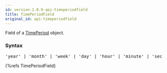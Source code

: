 ```yaml
---
id: version-1.0.9-api-timeperiodfield
title: TimePeriodField
original_id: api-timeperiodfield
---
```


Field of a [TimePeriod](api-timeperiod.html) object.

### Syntax

<pre class="syntax">
'year' | 'month' | 'week' | 'day' | 'hour' | 'minute' | 'second' | 'millis'
</pre>

{%refs TimePeriodField}
